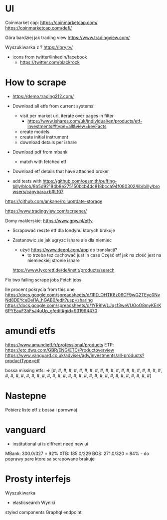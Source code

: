 

# UI
Coinmarket cap: https://coinmarketcap.com/
https://coinmarketcap.com/defi/

Góra bardziej jak trading view
https://www.tradingview.com/

Wyszukiwarka z ?
https://lbry.tv/



* icons from twitter/linkedin/facebook
  * https://twitter.com/blackrock

# How to scrape

* https://demo.trading212.com/

* Download all etfs from current systems:
  - visit per market url, iterate over pages in filter
    - https://www.ishares.com/uk/individual/en/products/etf-investments#!type=all&view=keyFacts
  - create models
  - create initial instrument
  - download details per ishare
* Download pdf from mbank
  - match with fetched etf
* Download etf details that have attached broker
* add tests with https://github.com/oesmith/puffing-billy/blob/8b5d92184b8e275150bcb4dc818bcca94f080302/lib/billy/browsers/capybara.rb#L107

https://github.com/ankane/rollup#date-storage

https://www.tradingview.com/screener/


Domy maklerskie:
https://www.gpw.pl/etfy

- Scrapować reszte etf dla londynu ktorych brakuje
- Zastanowic sie jak ugryzc ishare ale dla niemiec
  - użyć https://www.deepl.com/app do translacji?
    - to trzeba też cachować just in case
Część etf jak na złość jest na niemieckiej stronie ishare

  https://www.lyxoretf.de/de/instit/products/search

Fix two failing scrape jobs
Fetch jobs

Ile procent pokrycia from this one
https://docs.google.com/spreadsheets/d/1PD_OHTK8z06CF9wG2TEyc0NvNd8DEYceDeI1A_hGAB0/edit?usp=sharing
https://docs.google.com/spreadsheets/d/1YR9hVLJqsf3weVUGoG8myKErK6PYEauF3hFsJ4uUp_g/edit#gid=931994470

# amundi etfs
https://www.amundietf.fr/professional/products
ETP: https://etc.dws.com/GBR/ENG/ETC/Productoverview
https://www.vanguard.co.uk/adviser/adv/investments/all-products?productType=etf

bossa missing etfs:
=> [#<PendingEtf name="Amundi ETF Leveraged MSCI USA Daily UCITS ETF" symbol="CL2" isin="FR0010755611">,
 #<PendingEtf name="Amundi ETF MSCI Emerging Markets" symbol="AEEM" isin="LU1681045370">,
 #<PendingEtf name="Amundi ETF MSCI India UCITS" symbol="CI2" isin="LU1681043086">,
 #<PendingEtf name="Amundi ETF MSCI Spain UCITS" symbol="CS1" isin="FR0010655746">,
 #<PendingEtf name="Amundi MSCI EM Asia UCITS ETF" symbol="AASI" isin="LU1681044480">,
 #<PendingEtf name="db Physical Silver Euro Hedged ETC" symbol="XAD2" isin="DE000A1EK0J7">,
 #<PendingEtf name="Emerging Markets Internet & Ecommerce UCITS ETF" symbol="EMQQ" isin="IE00BFYN8Y92">,
 #<PendingEtf name="Expat Bulgaria SOFIX UCITS ETF" symbol="BGX" isin="BG9000011163">,
 #<PendingEtf name="HSBC FTSE 100 UCITS ETF" symbol="UKX" isin="IE00B42TW061">,
 #<PendingEtf name="HSBC MSCI Brazil UCITS ETF" symbol="HMBR" isin="IE00B5W34K94">,
 #<PendingEtf name="HSBC MSCI Indonesia UCITS ETF" symbol="HIDD" isin="IE00B46G8275">,
 #<PendingEtf name="HSBC MSCI Malaysia UCITS ETF" symbol="HMYD" isin="IE00B3X3R831">,
 #<PendingEtf name="HSBC MSCI Mexico Capped UCITS ETF" symbol="HMED" isin="IE00B3QMYK80">,
 #<PendingEtf name="HSBC MSCI Pacific ex Japan UCITS ETF" symbol="MXJ" isin="IE00B5SG8Z57">,
 #<PendingEtf name="HSBC MSCI RUSSIA CAPPED UCITS ETF" symbol="HRUD" isin="IE00B5LJZQ16">,
 #<PendingEtf name="HSBC S&P 500 UCITS ETF" symbol="HSPD" isin="IE00B5KQNG97">,
 #<PendingEtf name="Invesco Elwood Global Blockchain UCITS ETF" symbol="BCHN" isin="IE00BGBN6P67">,
 #<PendingEtf name="Invesco EQQQ NASDAQ-100 UCITS ETF" symbol="EQQQ" isin="IE0032077012">,
 #<PendingEtf name="Invesco Health Care S&P US Select Sector UCITS ETF" symbol="XLSV" isin="IE00B3WMTH43">,
 #<PendingEtf name="Invesco MSCI Saudi Arabia UCITS ETF" symbol="MSAU" isin="IE00BFWMQ331">,
 #<PendingEtf name="Invesco Nasdaq Biotech UCITS ETF" symbol="SBIO" isin="IE00BQ70R696">,
 #<PendingEtf name="Invesco Physical Gold ETC" symbol="SGLD" isin="IE00B579F325">,
 #<PendingEtf name="Invesco Physical Platinum ETC" symbol="SPPT" isin="IE00B40QP990">,
 #<PendingEtf name="Invesco S&P 500 UCITS ETF" symbol="SPXS" isin="IE00B3YCGJ38">,
 #<PendingEtf name="L&G Battery Value-Chain UCITS ETF" symbol="BATT" isin="IE00BF0M2Z96">,
 #<PendingEtf name="L&G Ecommerce Logistics UCITS ETF" symbol="ECOM" isin="IE00BF0M6N54">,
 #<PendingEtf name="Leverage Shares -1x Tesla ETP" symbol="TSLS" isin="IE00BKT6ZH01">,
 #<PendingEtf name="Market Access Rogers International Commodity Index UCITS ETF" symbol="M9SA" isin="LU0249326488">,
 #<PendingEtf name="Royal Mint Physical Gold ETC" symbol="RM8U" isin="XS2115336336">,
 #<PendingEtf name="SPDR MSCI World Value UCITS ETF" symbol="WVAL" isin="IE00BJXRT813">,
 #<PendingEtf name="Sprott Physical Gold Trust ETF" symbol="PHYS" isin="CA85207H1047">,
 #<PendingEtf name="Sprott Physical Silver Trust ETF" symbol="PSLV" isin="CA85207K1075">,
 #<PendingEtf name="UBS DJ Global Select Dividend UCITS ETF" symbol="UBUM" isin="IE00BMP3HG27">,
 #<PendingEtf name="UBS MSCI Singapore UCITS ETF" symbol="UE24" isin="LU1169825954">,
 #<PendingEtf name="Vanguard FTSE All-World High Dividend Yield UCITS ETF" symbol="VHYA" isin="IE00BK5BR626">,
 #<PendingEtf name="Vanguard FTSE All-World UCITS ETF Accumulating" symbol="VWCE" isin="IE00BK5BQT80">,
 #<PendingEtf name="Vanguard FTSE Developed World UCITS ETF" symbol="VHVE" isin="IE00BK5BQV03">,
 #<PendingEtf name="Vanguard FTSE Emerging Markets UCITS ETF" symbol="VFEA" isin="IE00BK5BR733">,
 #<PendingEtf name="Vanguard Global Aggregate Bond UCITS ETF" symbol="VAGF" isin="IE00BG47KH54">,
 #<PendingEtf name="Vanguard Global Aggregate Bond UCITS ETF (USD)" symbol="VAGU" isin="IE00BG47KJ78">,
 #<PendingEtf name="Vanguard S&P 500 UCITS ETF acc" symbol="VUAA" isin="IE00BFMXXD54">,
 #<PendingEtf name="Vanguard USD Corporate 1-3 Year Bond UCITS ETF" symbol="VDCA" isin="IE00BGYWSV06">,
 #<PendingEtf name="WisdomTree NASDAQ 100 3x Daily Leveraged" symbol="QQQ3" isin="IE00B8W5C578">,
 #<PendingEtf name="WisdomTree NASDAQ 100 3x Daily Short" symbol="QQQS" isin="IE00B8VZVH32">,
 #<PendingEtf name="WisdomTree Natural Gas 3x Daily Leveraged" symbol="3LNG" isin="IE00B8VC8061">,
 #<PendingEtf name="WisdomTree WTI Crude Oil 1yr" symbol="OSW1" isin="JE00B1YPB605">,
 #<PendingEtf name="Xtrackers Brent Crude Oil Optimum Yield EUR Hedged ETC" symbol="XETC" isin="DE000A1AQGX1">,
 #<PendingEtf name="Xtrackers Physical Platinum ETF" symbol="XAD3" isin="DE000A1EK0H1">,
 #<PendingEtf name="Xtrackers Physical Silver ETC" symbol="XAD6" isin="DE000A1E0HS6">]



# Nastepne
Pobierz liste etf z bossa i porownaj

# vanguard
  - institutional ui is diffrent need new ui

MBank: 300.0/327 = 92%
XTB: 185.0/229
BOS: 271.0/320 = 84% - do poprawy pare ktore sa scrapowane brakuje


# Prosty interfejs
Wyszukiwarka
- elasticsearch
Wyniki

styled components
Graphql endpoint